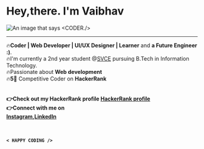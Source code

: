 # Hey,there. I'm Vaibhav
<img src="https://media-exp1.licdn.com/dms/image/C5616AQHmSSmIggAY0w/profile-displaybackgroundimage-shrink_200_800/0/1620200359919?e=1625702400&v=beta&t=nwH9CdwOnA6YmDmezJc_jJnX4Nrh5KcLSp_BVsLvE6E" alt="An image that says <CODER./>">
<hr>
🔥<b>Coder | Web Developer | UI/UX Designer | Learner</b> and <b>a Future Engineer :)</b>.<br>
🔥I'm currently a 2nd year student @<a href="svce.ac.in">SVCE</a> pursuing B.Tech in Information Technology.<br>
🔥Passionate about <b>Web development</b><br>
🔥<b>5🌟</b> Competitive Coder on <b>HackerRank<b><br><br><br>
👉Check out my HackerRank profile <a href="https://www.hackerrank.com/vaibhav122345">HackerRank profile</a><br>
👉Connect with me on<br><a href="instagram.com/_vaibhav._.jain_/">Instagram</a>,<a href="linkedin.com/in/vaibhav-jain-2269361b3/">LinkedIn</a><br><br><br>

    < HAPPY CODING />
